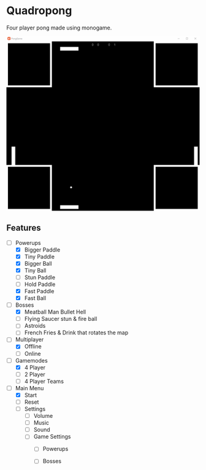 # Quadropong

Four player pong made using monogame.

![](pong.gif)

## Features

- [ ] Powerups
  - [x] Bigger Paddle
  - [x] Tiny Paddle
  - [x] Bigger Ball
  - [x] Tiny Ball
  - [ ] Stun Paddle
  - [ ] Hold Paddle
  - [x] Fast Paddle
  - [x] Fast Ball
- [ ] Bosses
  - [x] Meatball Man Bullet Hell
  - [ ] Flying Saucer stun & fire ball
  - [ ] Astroids
  - [ ] French Fries & Drink that rotates the map
- [ ] Multiplayer
  - [x] Offline
  - [ ] Online
- [ ] Gamemodes
  - [x] 4 Player
  - [ ] 2 Player
  - [ ] 4 Player Teams
- [ ] Main Menu
  - [x] Start
  - [ ] Reset
  - [ ] Settings
    - [ ] Volume
    - [ ] Music
    - [ ] Sound
    - [ ] Game Settings
      - [ ] Powerups
      - [ ] Bosses
        

